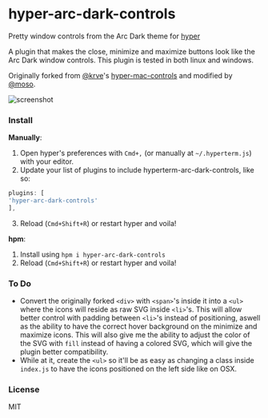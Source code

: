 # hyper-arc-dark-controls
Pretty window controls from the Arc Dark theme for [hyper](https://github.com/zeit/hyper)

A plugin that makes the close, minimize and maximize buttons look like the Arc Dark window controls. This plugin is tested in both linux and windows.

Originally forked from [@krve](https://github.com/krve)'s [hyper-mac-controls](https://github.com/krve/hyper-mac-controls) and modified by [@moso](https://github.com/moso).

![screenshot](https://dev.moso.io/hyper/hyper-arc-dark-controls/screenshot.png)

### Install

**Manually**:

1. Open hyper's preferences with `Cmd+,` (or manually at `~/.hyperterm.js`) with your editor.
2. Update your list of plugins to include hyperterm-arc-dark-controls, like so:
```JavaScript
plugins: [
'hyper-arc-dark-controls'
],
```
3. Reload (`Cmd+Shift+R`) or restart hyper and voila!

**hpm**:

1. Install using `hpm i hyper-arc-dark-controls`
2. Reload (`Cmd+Shift+R`) or restart hyper and voila!


### To Do

- Convert the originally forked `<div>` with `<span>`'s inside it into a `<ul>` where the icons will reside as raw SVG inside `<li>`'s. This will allow better control with padding between `<li>`'s instead of positioning, aswell as the ability to have the correct hover background on the minimize and maximize icons. This will also give me the ability to adjust the color of the SVG with `fill` instead of having a colored SVG, which will give the plugin better compatibility.
- While at it, create the `<ul>` so it'll be as easy as changing a class inside `index.js` to have the icons positioned on the left side like on OSX.


### License

MIT
